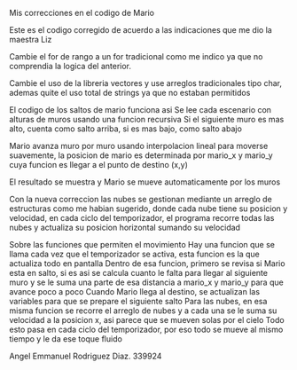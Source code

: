 Mis correcciones en el codigo de Mario

Este es el codigo corregido de acuerdo a las indicaciones que me dio la maestra Liz

Cambie el for de rango a un for tradicional como me indico ya que no comprendia la logica del anterior.

Cambie el uso de la libreria vectores y use arreglos tradicionales tipo char, 
ademas quite el uso total de strings ya que no estaban permitidos

El codigo de los saltos de mario funciona asi
Se lee cada escenario con alturas de muros usando una funcion recursiva
Si el siguiente muro es mas alto, cuenta como salto arriba, si es mas bajo, como salto abajo

Mario avanza muro por muro usando interpolacion lineal para moverse suavemente, 
la posicion de mario es determinada por mario_x y mario_y cuya funcion es llegar a el punto de destino (x,y)

El resultado se muestra y Mario se mueve automaticamente por los muros

Con la nueva correccion las nubes se gestionan mediante un arreglo de estructuras como me habian sugerido,
donde cada nube tiene su posicion y velocidad, en cada ciclo del temporizador, 
el programa recorre todas las nubes y actualiza su posicion horizontal sumando su velocidad

Sobre las funciones que permiten el movimiento
Hay una funcion que se llama cada vez que el temporizador se activa, esta funcion es la que actualiza todo en pantalla
Dentro de esa funcion, primero se revisa si Mario esta en salto, si es asi se calcula cuanto le falta para llegar al siguiente muro y se le suma una parte de esa distancia a mario_x y mario_y para que avance poco a poco
Cuando Mario llega al destino, se actualizan las variables para que se prepare el siguiente salto
Para las nubes, en esa misma funcion se recorre el arreglo de nubes y a cada una se le suma su velocidad a la posicion x, asi parece que se mueven solas por el cielo
Todo esto pasa en cada ciclo del temporizador, por eso todo se mueve al mismo tiempo y le da ese toque fluido

Angel Emmanuel Rodriguez Diaz.
339924